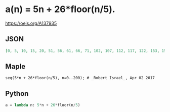 # a\(n\) \= 5n \+ 26\*floor\(n/5\)\.
https://oeis.org/A137935
## JSON
```JSON
[0, 5, 10, 15, 20, 51, 56, 61, 66, 71, 102, 107, 112, 117, 122, 153, 158, 163, 168, 173, 204, 209, 214, 219, 224, 255, 260, 265, 270, 275, 306, 311, 316, 321, 326, 357, 362, 367, 372, 377, 408, 413, 418, 423, 428, 459, 464, 469, 474, 479, 510, 515, 520, 525, 530, 561, 566]
```
## Maple
```Maple
seq(5*n + 26*floor(n/5), n=0..200); # _Robert Israel_, Apr 02 2017
```
## Python
```Python
a = lambda n: 5*n + 26*floor(n/5)
```
